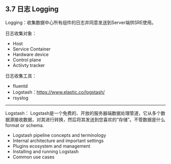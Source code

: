## 3.7 日志 Logging

Logging：收集数据中心所有组件的日志并同意发送到Server端供SRE使用。

日志收集对象：

* Host 
* Service Container
* Hardware device
* Control plane
* Actiivty tracker

日志收集工具：

* fluentd
* Logstash：https://www.elastic.co/logstash/
* rsyslog

----

Logstash：
Logstash是一个免费的、开放的服务器端数据处理管道，它从多个数据源接收数据，对其进行转换，然后将其发送到您喜欢的“存储”。不管数据是什么format or schema.

- Logstash pipeline concepts and terminology
- Internal architecture and important settings
- Plugins ecosystem and management
- Installing and running Logstash
- Common use cases



